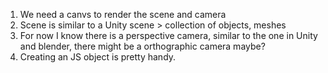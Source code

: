 1. We need a canvs to render the scene and camera
2. Scene is similar to a Unity scene > collection of objects, meshes
3. For now I know there is a perspective camera, similar to the one in Unity and blender, there might be a orthographic camera maybe?
4. Creating an JS object is pretty handy.